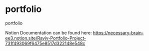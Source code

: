 # portfolio
portfolio

Notion Documentation can be found here:
https://necessary-brain-ee3.notion.site/Raviv-Portfolio-Project-731f493069f6475e8517d322148e548c
